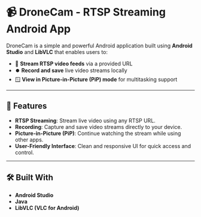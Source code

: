 # 📹 DroneCam - RTSP Streaming Android App

DroneCam is a simple and powerful Android application built using **Android Studio** and **LibVLC** that enables users to:

- 🎥 **Stream RTSP video feeds** via a provided URL  
- ⏺️ **Record and save** live video streams locally  
- 🪟 **View in Picture-in-Picture (PiP) mode** for multitasking support  

---

## 🚀 Features

- **RTSP Streaming**: Stream live video using any RTSP URL.
- **Recording**: Capture and save video streams directly to your device.
- **Picture-in-Picture (PiP)**: Continue watching the stream while using other apps.
- **User-Friendly Interface**: Clean and responsive UI for quick access and control.

---

## 🛠 Built With

- **Android Studio**
- **Java**
- **LibVLC (VLC for Android)**

